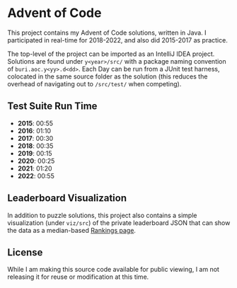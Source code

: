 # Advent of Code

This project contains my Advent of Code solutions, written in Java.
I participated in real-time for 2018-2022, and also did 2015-2017 as practice.

The top-level of the project can be imported as an IntelliJ IDEA project.
Solutions are found under `y<year>/src/` with a package naming convention of `buri.aoc.y<yy>.d<dd>`.
Each Day can be run from a JUnit test harness, colocated in the same source folder as the solution
(this reduces the overhead of navigating out to `/src/test/` when competing).

## Test Suite Run Time

* **2015**: 00:55
* **2016**: 01:10
* **2017**: 00:30
* **2018**: 00:35
* **2019**: 00:15
* **2020**: 00:25
* **2021**: 01:20
* **2022**: 00:55

## Leaderboard Visualization

In addition to puzzle solutions, this project also contains a simple visualization (under `viz/src`) of the private leaderboard JSON
that can show the data as a median-based [Rankings page](http://aoc.urizone.net).

## License

While I am making this source code available for public viewing, I am not releasing it for reuse or modification at this time.